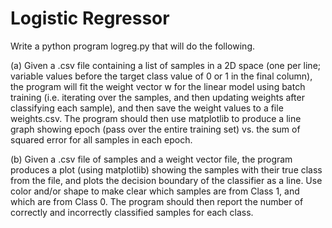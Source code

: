 # Logistic Regressor
Write a python program logreg.py that will do the following.

(a) Given a .csv file containing a list of samples in a 2D space (one per line; variable values before the target class             value of 0 or 1 in the final column), the program will fit the weight vector w for the linear model using batch training (i.e. iterating over the samples, and then updating weights after classifying each sample), and then save the weight values to a file weights.csv. The program should then use matplotlib to produce a line graph showing epoch (pass over the entire training set) vs. the sum of squared error for all samples in each epoch.

(b) Given a .csv file of samples and a weight vector file, the program produces a plot (using matplotlib) showing the samples with their true class from the file, and plots the decision boundary of the classifier as a line. Use color and/or shape to make clear which samples are from Class 1, and which are from Class 0. The program should then report the number of correctly and incorrectly classified samples for each class.
